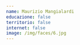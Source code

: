 ```yaml
---
name: Maurizio Mangialardi
educazione: false
territorio: false
internet: false
image: /img/faces/6.jpg
---
```

